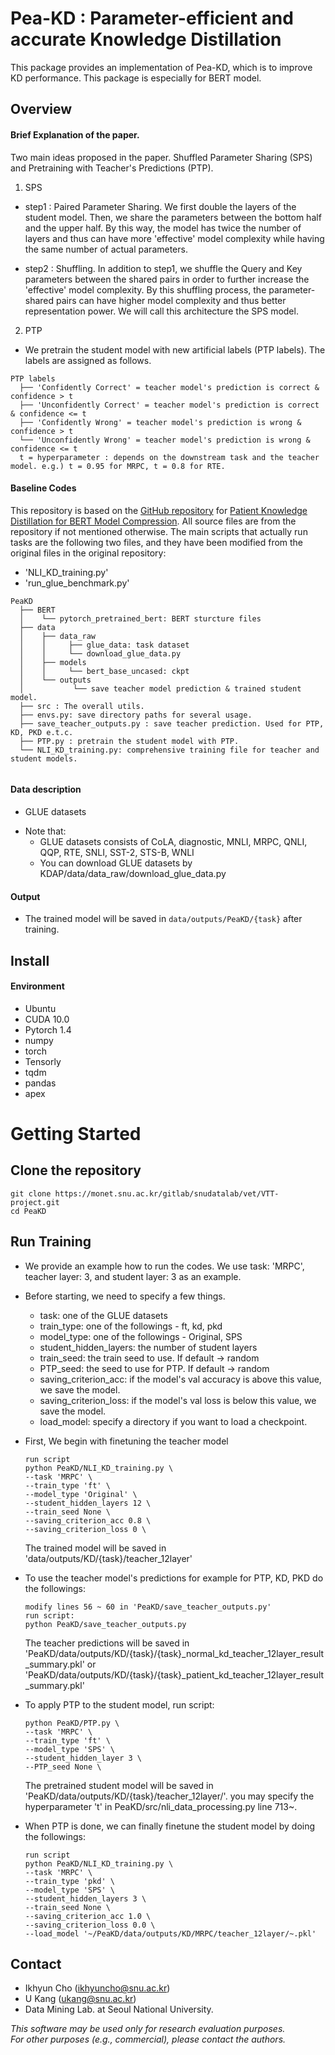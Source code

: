 # Pea-KD : Parameter-efficient and accurate Knowledge Distillation
This package provides an implementation of Pea-KD, which is to improve KD performance. This package is especially for BERT model.  

## Overview
#### Brief Explanation of the paper. 
Two main ideas proposed in the paper. Shuffled Parameter Sharing (SPS) and Pretraining with Teacher's Predictions (PTP). 

1) SPS 

- step1 : Paired Parameter Sharing. 
We first double the layers of the student model. Then, we share the parameters between the bottom half and the upper half. 
By this way, the model has twice the number of layers and thus can have more 'effective' model complexity while having the same number of actual parameters. 

- step2 : Shuffling. 
In addition to step1, we shuffle the Query and Key parameters between the shared pairs in order to further increase the 'effective' model complexity. 
By this shuffling process, the parameter-shared pairs can have higher model complexity and thus better representation power. 
We will call this architecture the SPS model. 

2) PTP 

- We pretrain the student model with new artificial labels (PTP labels). The labels are assigned as follows.

``` Unicode
PTP labels 
  ├── 'Confidently Correct' = teacher model's prediction is correct & confidence > t 
  ├── 'Unconfidently Correct' = teacher model's prediction is correct & confidence <= t 
  ├── 'Confidently Wrong' = teacher model's prediction is wrong & confidence > t 
  └── 'Unconfidently Wrong' = teacher model's prediction is wrong & confidence <= t
  t = hyperparameter : depends on the downstream task and the teacher model. e.g.) t = 0.95 for MRPC, t = 0.8 for RTE.
```  
#### Baseline Codes
This repository is based on the [GitHub repository](https://github.com/intersun/PKD-for-BERT-Model-Compression) for [Patient Knowledge Distillation for BERT Model Compression](https://arxiv.org/abs/1908.09355). All source files are from the repository if not mentioned otherwise. The main scripts that actually run tasks are the following two files, and they have been modified from the original files in the original repository:
- 'NLI_KD_training.py'
- 'run_glue_benchmark.py'

``` Unicode
PeaKD        
  ├── BERT
  │    └── pytorch_pretrained_bert: BERT sturcture files
  ├── data
  │    ├── data_raw
  │    │     ├── glue_data: task dataset
  │    │     └── download_glue_data.py
  │    ├── models
  │    │     └── bert_base_uncased: ckpt
  │    └── outputs
  │           └── save teacher model prediction & trained student model.
  ├── src : The overall utils. 
  ├── envs.py: save directory paths for several usage.
  ├── save_teacher_outputs.py : save teacher prediction. Used for PTP, KD, PKD e.t.c. 
  ├── PTP.py : pretrain the student model with PTP. 
  └── NLI_KD_training.py: comprehensive training file for teacher and student models.
  
```

#### Data description
- GLUE datasets

* Note that: 
    * GLUE datasets consists of CoLA, diagnostic, MNLI, MRPC, QNLI, QQP, RTE, SNLI, SST-2, STS-B, WNLI
    * You can download GLUE datasets by KDAP/data/data_raw/download_glue_data.py

#### Output
* The trained model will be saved in `data/outputs/PeaKD/{task}` after training.

## Install

#### Environment 
* Ubuntu
* CUDA 10.0
* Pytorch 1.4 
* numpy
* torch
* Tensorly
* tqdm
* pandas
* apex




# Getting Started

## Clone the repository

```
git clone https://monet.snu.ac.kr/gitlab/snudatalab/vet/VTT-project.git
cd PeaKD
```

## Run Training  
* We provide an example how to run the codes. We use task: 'MRPC', teacher layer: 3, and student layer: 3 as an example.
* Before starting, we need to specify a few things.
    * task: one of the GLUE datasets
    * train_type: one of the followings - ft, kd, pkd 
    * model_type: one of the followings - Original, SPS
    * student_hidden_layers: the number of student layers
    * train_seed: the train seed to use. If default -> random 
    * PTP_seed: the seed to use for PTP. If default -> random
    * saving_criterion_acc: if the model's val accuracy is above this value, we save the model.
    * saving_criterion_loss: if the model's val loss is below this value, we save the model.
    * load_model: specify a directory if you want to load a checkpoint.
* First, We begin with finetuning the teacher model
    ```
    run script
    python PeaKD/NLI_KD_training.py \
    --task 'MRPC' \
    --train_type 'ft' \
    --model_type 'Original' \
    --student_hidden_layers 12 \
    --train_seed None \
    --saving_criterion_acc 0.8 \
    --saving_criterion_loss 0 \
    ```
    The trained model will be saved in 'data/outputs/KD/{task}/teacher_12layer'

* To use the teacher model's predictions for example for PTP, KD, PKD do the followings:
    ```
    modify lines 56 ~ 60 in 'PeaKD/save_teacher_outputs.py'
    run script:
    python PeaKD/save_teacher_outputs.py
    ```
    The teacher predictions will be saved in 'PeaKD/data/outputs/KD/{task}/{task}_normal_kd_teacher_12layer_result_summary.pkl'
    or 'PeaKD/data/outputs/KD/{task}/{task}_patient_kd_teacher_12layer_result_summary.pkl'

* To apply PTP to the student model, run script:
    ```
    python PeaKD/PTP.py \
    --task 'MRPC' \
    --train_type 'ft' \
    --model_type 'SPS' \
    --student_hidden_layer 3 \
    --PTP_seed None \
    ```
    The pretrained student model will be saved in 'PeaKD/data/outputs/KD/{task}/teacher_12layer/'. 
    you may specify the hyperparameter 't' in PeaKD/src/nli_data_processing.py line 713~.
* When PTP is done, we can finally finetune the student model by doing the followings:
    ```
    run script
    python PeaKD/NLI_KD_training.py \
    --task 'MRPC' \
    --train_type 'pkd' \
    --model_type 'SPS' \
    --student_hidden_layers 3 \
    --train_seed None \
    --saving_criterion_acc 1.0 \
    --saving_criterion_loss 0.0 \
    --load_model '~/PeaKD/data/outputs/KD/MRPC/teacher_12layer/~.pkl' 
    ```

## Contact

- Ikhyun Cho (ikhyuncho@snu.ac.kr)
- U Kang (ukang@snu.ac.kr)
- Data Mining Lab. at Seoul National University.

*This software may be used only for research evaluation purposes.*  
*For other purposes (e.g., commercial), please contact the authors.*
